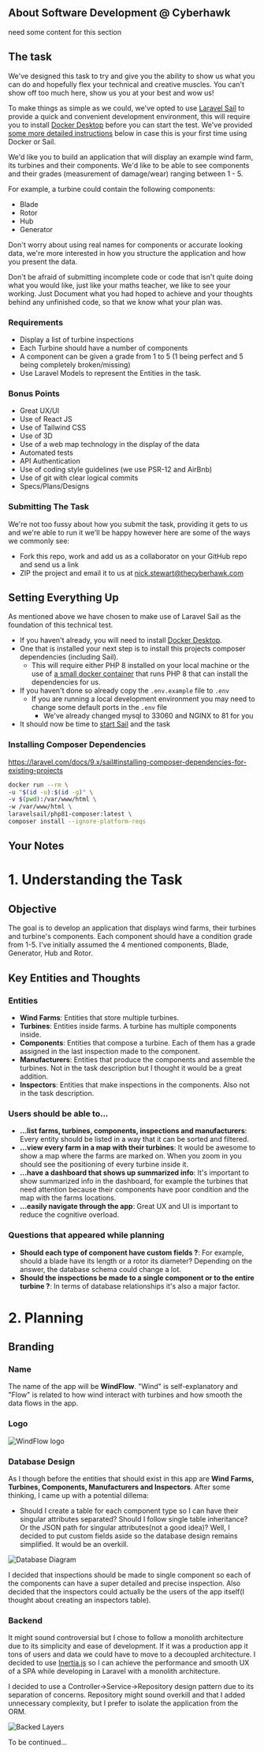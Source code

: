 ## About Software Development @ Cyberhawk

need some content for this section

## The task
We've designed this task to try and give you the ability to show us what you can do and hopefully flex your technical and creative muscles. You can't show off too much here, show us you at your best and wow us!

To make things as simple as we could, we've opted to use [Laravel Sail](https://laravel.com/docs/8.x/sail) to provide a quick and convenient development environment, this will require you to install
[Docker Desktop](https://www.docker.com/products/docker-desktop) before you can start the test. We've provided [some more detailed instructions](#setting-everything-up) below in case this is your first time using Docker or Sail.

We'd like you to build an application that will display an example wind farm, its turbines and their components.
We'd like to be able to see components and their grades (measurement of damage/wear) ranging between 1 - 5.

For example, a turbine could contain the following components:
- Blade
- Rotor
- Hub
- Generator

Don't worry about using real names for components or accurate looking data, we're more interested in how you structure the application and how you present the data.

Don't be afraid of submitting incomplete code or code that isn't quite doing what you would like, just like your maths teacher, we like to see your working.
Just Document what you had hoped to achieve and your thoughts behind any unfinished code, so that we know what your plan was.

### Requirements
- Display a list of turbine inspections
- Each Turbine should have a number of components
- A component can be given a grade from 1 to 5 (1 being perfect and 5 being completely broken/missing)
- Use Laravel Models to represent the Entities in the task.

### Bonus Points
- Great UX/UI
- Use of React JS
- Use of Tailwind CSS
- Use of 3D
- Use of a web map technology in the display of the data
- Automated tests
- API Authentication
- Use of coding style guidelines (we use PSR-12 and AirBnb)
- Use of git with clear logical commits
- Specs/Plans/Designs

### Submitting The Task
We're not too fussy about how you submit the task, providing it gets to us and we're able to run it we'll be happy however here are some of the ways we commonly see:
- Fork this repo, work and add us as a collaborator on your GitHub repo and send us a link
- ZIP the project and email it to us at nick.stewart@thecyberhawk.com

## Setting Everything Up
As mentioned above we have chosen to make use of Laravel Sail as the foundation of this technical test.
- If you haven't already, you will need to install [Docker Desktop](https://www.docker.com/products/docker-desktop).
- One that is installed your next step is to install this projects composer dependencies (including Sail).
    - This will require either PHP 8 installed on your local machine or the use of [a small docker container](https://laravel.com/docs/8.x/sail#installing-composer-dependencies-for-existing-projects) that runs PHP 8 that can install the dependencies for us.
- If you haven't done so already copy the `.env.example` file to `.env`
    - If you are running a local development environment you may need to change some default ports in the `.env` file
        - We've already changed mysql to 33060 and NGINX to 81 for you
- It should now be time to [start Sail](https://laravel.com/docs/8.x/sail#starting-and-stopping-sail) and the task

### Installing Composer Dependencies
https://laravel.com/docs/9.x/sail#installing-composer-dependencies-for-existing-projects
```bash
docker run --rm \
-u "$(id -u):$(id -g)" \
-v $(pwd):/var/www/html \
-w /var/www/html \
laravelsail/php81-composer:latest \
composer install --ignore-platform-reqs
```

## Your Notes

# 1. Understanding the Task
## Objective
The goal is to develop an application that displays wind farms, their turbines and turbine's components. Each component should have a condition grade from 1-5. 
I've initially assumed the 4 mentioned components, Blade, Generator, Hub and Rotor.

## Key Entities and Thoughts
### Entities
- **Wind Farms**: Entities that store multiple turbines.
- **Turbines**: Entities inside farms. A turbine has multiple components inside.
- **Components**: Entities that compose a turbine. Each of them has a grade assigned in the last inspection made to the component.
- **Manufacturers**: Entities that produce the components and assemble the turbines. Not in the task description but I thought it would be a great addition. 
- **Inspectors**: Entities that make inspections in the components. Also not in the task description.

### Users should be able to...
- **...list farms, turbines, components, inspections and manufacturers**: Every entity should be listed in a way that it can be sorted and filtered.
- **...view every farm in a map with their turbines**: It would be awesome to show a map where the farms are marked on. When you zoom in you should see the positioning of every turbine inside it.
- **...have a dashboard that shows up summarized info**: It's important to show summarized info in the dashboard, for example the turbines that need attention because their components have poor condition and the map with the farms locations.
- **...easily navigate through the app**: Great UX and UI is important to reduce the cognitive overload. 

### Questions that appeared while planning
- **Should each type of component have custom fields ?**: For example, should a blade have its length or a rotor its diameter? Depending on the answer, the database schema could change a lot.
- **Should the inspections be made to a single component or to the entire turbine ?**: In terms of database relationships it's also a major factor.


# 2. Planning
## Branding

### Name 
The name of the app will be **WindFlow**. "Wind" is self-explanatory and "Flow" is related to how wind interact with turbines and how smooth the data flows in the app.

### Logo
![WindFlow logo](https://github.com/bgrou/technical-test/assets/61094081/bf1ba32a-5c34-4b6b-809d-232209c971e4)

### Database Design
As I though before the entities that should exist in this app are **Wind Farms, Turbines, Components, Manufacturers and Inspectors**. 
After some thinking, I came up with a potential dillema:
-  Should I create a table for each component type so I can have their singular attributes separated? Should I follow single table inheritance? Or the JSON path for singular attributes(not a good idea)?
Well, I decided to put custom fields aside so the database design remains simplified. It would be an overkill.
    
![Database Diagram](https://github.com/bgrou/technical-test/assets/61094081/0c9fee44-77c2-47f3-af8c-d4eb689b484f)

I decided that inspections should be made to single component so each of the components can have a super detailed and precise inspection. Also decided that the inspectors could actually be the users of the app itself(I thought about creating an inspectors table).

### Backend
It might sound controversial but I chose to follow a monolith architecture due to its simplicity and ease of development. If it was a production app it tons of users and data we could have to move to a decoupled architecture.
I decided to use [Inertia.js](https://inertiajs.com) so I can achieve the performance and smooth UX of a SPA while developing in Laravel with a monolith architecture.

I decided to use a Controller->Service->Repository design pattern due to its separation of concerns. Repository might sound overkill and that I added unnecessary complexity, but I prefer to isolate the application from the ORM.

![Backed Layers](https://github.com/bgrou/technical-test/assets/61094081/fa0f4547-1492-4459-89d1-d22a974166f1)

To be continued...


